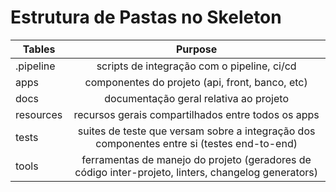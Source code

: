 # Estrutura de Pastas no Skeleton

| Tables        | Purpose|
| ------------- |:-------------:|
| .pipeline     | scripts de integração com o pipeline, ci/cd
| apps          | componentes do projeto (api, front, banco, etc)
| docs          | documentação geral relativa ao projeto
| resources     | recursos gerais compartilhados entre todos os apps
| tests         | suites de teste que versam sobre a integração dos componentes entre si (testes end-to-end)
| tools         | ferramentas de manejo do projeto (geradores de código inter-projeto, linters, changelog generators)
